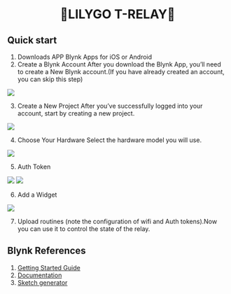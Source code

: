<h1 align = "center">🌟LILYGO T-RELAY🌟</h1>

## Quick start
1. Downloads APP
Blynk Apps for iOS or Android
2. Create a Blynk Account
After you download the Blynk App, you’ll need to create a New Blynk account.(If you have already created an account, you can skip this step)

  ![](../../image/Create_a_Blynk_Account.png)

3. Create a New Project
After you’ve successfully logged into your account, start by creating a new project.

  ![](../../image/Create_a_New_Project.png)

4. Choose Your Hardware
Select the hardware model you will use. 

  ![](../../image/Choose_Your_Hardware.png)

5. Auth Token

  ![](../../image/Auth_Token_1.png)
  ![](../../image/Auth_Token_2.png)

6. Add a Widget

  ![](../../image/Add_a_Widget.png)

7. Upload routines (note the configuration of wifi and Auth tokens).Now you can use it to control the state of the relay.

## Blynk References

1. [Getting Started Guide](https://www.blynk.cc/getting-started)
2. [Documentation](http://docs.blynk.cc/)
3. [Sketch generator](https://examples.blynk.cc/)
